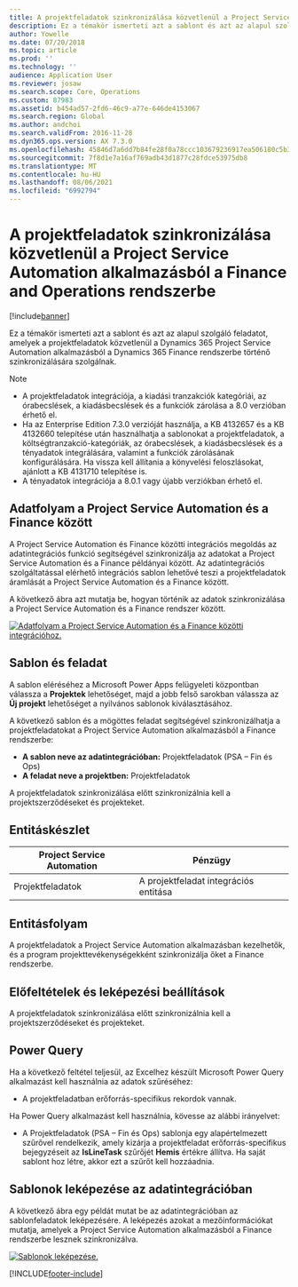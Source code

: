 ```yaml
---
title: A projektfeladatok szinkronizálása közvetlenül a Project Service Automation alkalmazásból a Finance and Operations rendszerbe
description: Ez a témakör ismerteti azt a sablont és azt az alapul szolgáló feladatot, amelyek a projektfeladatok közvetlenül a Microsoft Dynamics 365 Project Service Automation alkalmazásból a Dynamics 365 Finance rendszerbe történő szinkronizálására szolgálnak.
author: Yowelle
ms.date: 07/20/2018
ms.topic: article
ms.prod: ''
ms.technology: ''
audience: Application User
ms.reviewer: josaw
ms.search.scope: Core, Operations
ms.custom: 87983
ms.assetid: b454ad57-2fd6-46c9-a77e-646de4153067
ms.search.region: Global
ms.author: andchoi
ms.search.validFrom: 2016-11-28
ms.dyn365.ops.version: AX 7.3.0
ms.openlocfilehash: 45846d7a6dd7b84fe28f0a78ccc103679236917ea506180c5b383fd2828624eb
ms.sourcegitcommit: 7f8d1e7a16af769adb43d1877c28fdce53975db8
ms.translationtype: MT
ms.contentlocale: hu-HU
ms.lasthandoff: 08/06/2021
ms.locfileid: "6992794"
---
```

# <a name="synchronize-project-tasks-directly-from-project-service-automation-to-finance-and-operations"></a>A projektfeladatok szinkronizálása közvetlenül a Project Service Automation alkalmazásból a Finance and Operations rendszerbe

[!include[banner](../includes/banner.md)]

Ez a témakör ismerteti azt a sablont és azt az alapul szolgáló feladatot, amelyek a projektfeladatok közvetlenül a Dynamics 365 Project Service Automation alkalmazásból a Dynamics 365 Finance rendszerbe történő szinkronizálására szolgálnak.

> [!NOTE]
> - A projektfeladatok integrációja, a kiadási tranzakciók kategóriái, az órabecslések, a kiadásbecslések és a funkciók zárolása a 8.0 verzióban érhető el.
> - Ha az Enterprise Edition 7.3.0 verzióját használja, a KB 4132657 és a KB 4132660 telepítése után használhatja a sablonokat a projektfeladatok, a költségtranzakció-kategóriák, az órabecslések, a kiadásbecslések és a tényadatok integrálására, valamint a funkciók zárolásának konfigurálására. Ha vissza kell állítania a könyvelési feloszlásokat, ajánlott a KB 4131710 telepítése is.
> - A tényadatok integrációja a 8.0.1 vagy újabb verziókban érhető el.

## <a name="data-flow-for-project-service-automation-to-finance"></a>Adatfolyam a Project Service Automation és a Finance között

A Project Service Automation és Finance közötti integrációs megoldás az adatintegrációs funkció segítségével szinkronizálja az adatokat a Project Service Automation és a Finance példányai között. Az adatintegrációs szolgáltatással elérhető integrációs sablon lehetővé teszi a projektfeladatok áramlását a Project Service Automation és a Finance között.

A következő ábra azt mutatja be, hogyan történik az adatok szinkronizálása a Project Service Automation és a Finance rendszer között.

[![Adatfolyam a Project Service Automation és a Finance közötti integrációhoz.](./media/ProjectTasksFlow.png)](./media/ProjectTasksFlow.png)

## <a name="template-and-task"></a>Sablon és feladat

A sablon eléréséhez a Microsoft Power Apps felügyeleti központban válassza a **Projektek** lehetőséget, majd a jobb felső sarokban válassza az **Új projekt** lehetőséget a nyilvános sablonok kiválasztásához.

A következő sablon és a mögöttes feladat segítségével szinkronizálhatja a projektfeladatokat a Project Service Automation alkalmazásból a Finance rendszerbe:

- **A sablon neve az adatintegrációban:** Projektfeladatok (PSA – Fin és Ops)
- **A feladat neve a projektben:** Projektfeladatok

A projektfeladatok szinkronizálása előtt szinkronizálnia kell a projektszerződéseket és projekteket.

## <a name="entity-set"></a>Entitáskészlet

| Project Service Automation | Pénzügy                             |
|----------------------------|-------------------------------------|
| Projektfeladatok              | A projektfeladat integrációs entitása |

## <a name="entity-flow"></a>Entitásfolyam

A projektfeladatok a Project Service Automation alkalmazásban kezelhetők, és a program projekttevékenységekként szinkronizálja őket a Finance rendszerbe.

## <a name="prerequisites-and-mapping-setup"></a>Előfeltételek és leképezési beállítások

A projektfeladatok szinkronizálása előtt szinkronizálnia kell a projektszerződéseket és projekteket.

## <a name="power-query"></a>Power Query

Ha a következő feltétel teljesül, az Excelhez készült Microsoft Power Query alkalmazást kell használnia az adatok szűréséhez:

- A projektfeladatban erőforrás-specifikus rekordok vannak.

Ha Power Query alkalmazást kell használnia, kövesse az alábbi irányelvet:

- A Projektfeladatok (PSA – Fin és Ops) sablonja egy alapértelmezett szűrővel rendelkezik, amely kizárja a projektfeladat erőforrás-specifikus bejegyzéseit az **IsLineTask** szűrőjét **Hemis** értékre állítva. Ha saját sablont hoz létre, akkor ezt a szűrőt kell hozzáadnia.

## <a name="template-mapping-in-data-integration"></a>Sablonok leképezése az adatintegrációban

A következő ábra egy példát mutat be az adatintegrációban az sablonfeladatok leképezésére. A leképezés azokat a mezőinformációkat mutatja, amelyek a Project Service Automation alkalmazásból a Finance rendszerbe lesznek szinkronizálva.

[![Sablonok leképezése.](./media/ProjectTasksMapping.png)](./media/ProjectTasksMapping.png)


[!INCLUDE[footer-include](../includes/footer-banner.md)]
